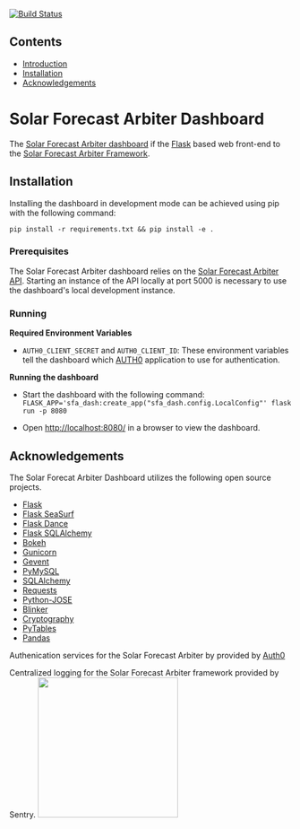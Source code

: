 [![Build Status](https://dev.azure.com/solararbiter/solarforecastarbiter/_apis/build/status/SolarArbiter.solarforecastarbiter_dashboard?branchName=master)](https://dev.azure.com/solararbiter/solarforecastarbiter/_build/latest?definitionId=3&branchName=master)

## Contents
- [Introduction](#solar-forecast-arbiter-dashboard)
- [Installation](#installation)
- [Acknowledgements](#acknowledgements)

# Solar Forecast Arbiter Dashboard

The [Solar Forecast Arbiter dashboard](https://dashboard.solarforecastarbiter.org)
if the [Flask](http://flask.pocoo.org/) based web front-end to the 
[Solar Forecast Arbiter Framework](https://solarforecastarbiter.org/documentation/framework/).

## Installation

Installing the dashboard in development mode can be achieved using pip with the
following command:

`pip install -r requirements.txt && pip install -e .`

### Prerequisites
The Solar Forecast Arbiter dashboard relies on the
[Solar Forecast Arbiter API](https://github.com/SolarArbiter/solarforecastarbiter-api).
Starting an instance of the API locally at port 5000 is necessary to use the
dashboard's local development instance.


### Running

**Required Environment Variables**

- `AUTH0_CLIENT_SECRET` and `AUTH0_CLIENT_ID`: These environment variables
  tell the dashboard which [AUTH0](https://auth0.com/) application to use for
  authentication.

**Running the dashboard**
- Start the dashboard with the following command:
  `FLASK_APP='sfa_dash:create_app("sfa_dash.config.LocalConfig"' flask run -p 8080`

- Open [http://localhost:8080/](http://localhost:8080/) in a browser to view the dashboard.

## Acknowledgements

The Solar Forecat Arbiter Dashboard utilizes the following open source projects.

- [Flask](https://flask.palletsprojects.com/en/1.1.x/)
- [Flask SeaSurf](https://flask-seasurf.readthedocs.io/en/latest/)
- [Flask Dance](https://flask-dance.readthedocs.io/en/latest/)
- [Flask SQLAlchemy](https://flask-sqlalchemy.palletsprojects.com/en/2.x/)
- [Bokeh](http://docs.bokeh.org/en/1.3.2/index.html)
- [Gunicorn](https://gunicorn.org/)
- [Gevent](http://www.gevent.org/)
- [PyMySQL](https://pymysql.readthedocs.io/en/latest/)
- [SQLAlchemy](https://www.sqlalchemy.org/)
- [Requests](https://requests.readthedocs.io/en/master/)
- [Python-JOSE](https://python-jose.readthedocs.io/en/latest/)
- [Blinker](https://pythonhosted.org/blinker/)
- [Cryptography](https://cryptography.io/en/latest/)
- [PyTables](https://www.pytables.org/usersguide/tutorials.html)
- [Pandas](https://pandas.pydata.org/)

Authenication services for the Solar Forecast Arbiter by provided by [Auth0](https://auth0.com/)

Centralized logging for the Solar Forecast Arbiter framework provided by Sentry.
<a href="https://sentry.io"><img src="https://sentry-brand.storage.googleapis.com/sentry-logo-black.png" style="width:250px;"></a>
